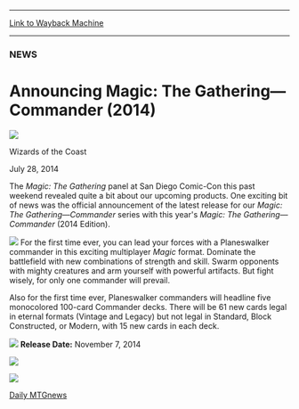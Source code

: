 
---
[Link to Wayback Machine](https://web.archive.org/web/20140730230305/http://magic.wizards.com/en/articles/archive/news/announcing-magic-gathering-commander)

[_metadata_:description]:- "The latest release for our Magic: The Gathering—Commander series."
[_metadata_:generator]:- "Drupal 7 (http://drupal.org)"
[_metadata_:node]:- "254621"
[_metadata_:publish_date]:- "2014-07-28"
[_metadata_:source]:- "div-main"
[_metadata_:title]:- "Announcing Magic: The Gathering—Commander (2014)"
[_metadata_:wayback_capture_timestamp]:- "2014-07-30 23:03:05"
[_metadata_:wayback_raw_url]:- "https://web.archive.org/web/20140730230305id_/http://magic.wizards.com/en/articles/archive/news/announcing-magic-gathering-commander"
[_metadata_:wayback_url]:- "http://magic.wizards.com/en/articles/archive/news/announcing-magic-gathering-commander"
---





### NEWS


Announcing Magic: The Gathering—Commander (2014)
================================================



![](https://media.magic.wizards.com/styles/auth_small/public/images/person/wizards_authorpic_larger.jpg)

Wizards of the Coast




July 28, 2014
 








The *Magic: The Gathering* panel at San Diego Comic-Con this past weekend revealed quite a bit about our upcoming products. One exciting bit of news was the official announcement of the latest release for our *Magic: The Gathering—Commander* series with this year's *Magic: The Gathering—Commander* (2014 Edition).


![](https://media.wizards.com/images/magic/daily/arcana/3ksdjhfuyg_logo.jpg)
For the first time ever, you can lead your forces with a Planeswalker commander in this exciting multiplayer *Magic* format. Dominate the battlefield with new combinations of strength and skill. Swarm opponents with mighty creatures and arm yourself with powerful artifacts. But fight wisely, for only one commander will prevail.


Also for the first time ever, Planeswalker commanders will headline five monocolored 100-card Commander decks. There will be 61 new cards legal in eternal formats (Vintage and Legacy) but not legal in Standard, Block Constructed, or Modern, with 15 new cards in each deck.


![](https://media.wizards.com/images/magic/daily/arcana/3ksdjhfuyg_exp.jpg)
**Release Date:** November 7, 2014  





![](https://media.wizards.com/images/magic/daily/arcana/hncb09dse3_en.png)


![](https://media.wizards.com/images/magic/daily/arcana/2ns0hgjjk3_en.png)





[Daily MTG](/en/tags/daily-mtg)[news](/en/tags/news)





 
 


  







